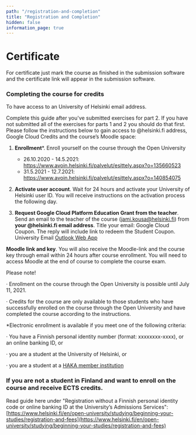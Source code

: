 ```yaml
---
path: "/registration-and-completion"
title: "Registration and Completion"
hidden: false
information_page: true
---
```


# Certificate #

For certificate just mark the course as finished in the submission software and the certificate link will appear in the submission software.

### Completing the course for credits ###

To have access to an University of Helsinki email address.

Complete this guide after you've submitted exercises for part 2. If you have not submitted all of the exercises for parts 1 and 2 you should do that first. Please follow the instructions below to gain access to @helsinki.fi address, Google Cloud Credits and the course’s Moodle space:

1. **Enrollment***. Enroll yourself on the course through the Open University
    - 26.10.2020 - 14.5.2021: https://www.avoin.helsinki.fi/palvelut/esittely.aspx?o=135660523
    - 31.5.2021 - 12.7.2021: https://www.avoin.helsinki.fi/palvelut/esittely.aspx?o=140854075

2. **Activate user account**. Wait for 24 hours and activate your University of Helsinki user ID. You will receive instructions on the activation process the following day.

3. **Request Google Cloud Platform Education Grant from the teacher**. Send an email to the teacher of the course (jami.kousa@helsinki.fi) from **your @helsinki.fi email address**. Title your email: Google Cloud Coupon. The reply will include link to redeem the Student Coupon. University Email [Outlook Web App](http://www.helsinki.fi/office365)

**Moodle link and key**. You will also receive the Moodle-link and the course key through email within 24 hours after course enrollment. You will need to access Moodle at the end of course to complete the course exam.

Please note!

· Enrollment on the course through the Open University is possible until July 11, 2021.

· Credits for the course are only available to those students who have successfully enrolled on the course through the Open University and have completed the course according to the instructions.

*Electronic enrollment is available if you meet one of the following criteria:

· You have a Finnish personal identity number (format: xxxxxxxx-xxxx), or an online banking ID, or

· you are a student at the University of Helsinki, or

· you are a student at a [HAKA member institution](https://wiki.eduuni.fi/display/CSCHAKA/Members+and+partners)

### If you are not a student in Finland and want to enroll on the course and receive ECTS credits. ###

Read guide here under "Re­gis­tra­tion without a Finnish per­sonal identity code or on­line bank­ing ID at the Uni­versity’s Ad­mis­sions Services": [https://www.helsinki.fi/en/open-university/studying/beginning-your-studies/registration-and-fees](https://www.helsinki.fi/en/open-university/studying/beginning-your-studies/registration-and-fees)

